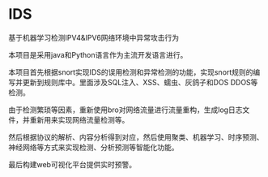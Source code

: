 # IDS
基于机器学习检测IPV4&amp;IPV6网络环境中异常攻击行为

本项目是采用java和Python语言作为主流开发语言进行。

本项目首先根据snort实现IDS的误用检测和异常检测的功能，实现snort规则的编写并更新到规则库中。里面涉及SQL注入、XSS、蠕虫、灰鸽子和DOS DDOS等检测。

由于检测繁琐等因素，重新使用bro对网络流量进行流量重构，生成log日志文件，并重新用来实现网络流量检测等。

然后根据协议的解析、内容分析得到对应，然后使用聚类、机器学习、时序预测、神经网络等方式来实现检测、分析预测等智能化功能。

最后构建web可视化平台提供实时预警。
